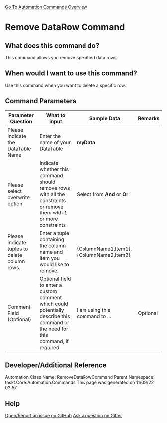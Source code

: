 <!--TITLE: Remove DataRow Command -->
<!-- SUBTITLE: a command in the DataTable Commands group. -->
[Go To Automation Commands Overview](/automation-commands)


# Remove DataRow Command


## What does this command do?
This command allows you remove specified data rows.


## When would I want to use this command?
Use this command when you want to delete a specific row.


## Command Parameters
| Parameter Question   	| What to input  	|  Sample Data 	| Remarks  	|
| ---                    | ---               | ---           | ---       |
|Please indicate the DataTable Name|Enter the name of your DataTable|**myData**||
|Please select overwrite option|Indicate whether this command should remove rows with all the constraints or remove them with 1 or more constraints|Select from **And** or **Or**||
|Please indicate tuples to delete column rows.|Enter a tuple containing the column name and item you would like to remove.|{ColumnName1,Item1},{ColumnName2,Item2}||
|Comment Field (Optional)|Optional field to enter a custom comment which could potentially describe this command or the need for this command, if required|I am using this command to ...|Optional|


## Developer/Additional Reference
Automation Class Name: RemoveDataRowCommand
Parent Namespace: taskt.Core.Automation.Commands
This page was generated on 11/09/22 03:57 


## Help
[Open/Report an issue on GitHub](https://github.com/saucepleez/taskt/issues/new)
[Ask a question on Gitter](https://gitter.im/taskt-rpa/Lobby)
